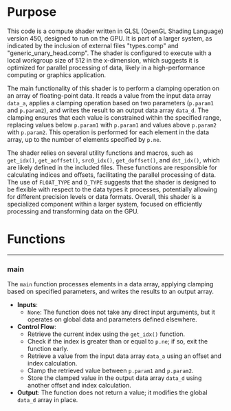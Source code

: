 # Purpose
This code is a compute shader written in GLSL (OpenGL Shading Language) version 450, designed to run on the GPU. It is part of a larger system, as indicated by the inclusion of external files "types.comp" and "generic_unary_head.comp". The shader is configured to execute with a local workgroup size of 512 in the x-dimension, which suggests it is optimized for parallel processing of data, likely in a high-performance computing or graphics application.

The main functionality of this shader is to perform a clamping operation on an array of floating-point data. It reads a value from the input data array `data_a`, applies a clamping operation based on two parameters (`p.param1` and `p.param2`), and writes the result to an output data array `data_d`. The clamping ensures that each value is constrained within the specified range, replacing values below `p.param1` with `p.param1` and values above `p.param2` with `p.param2`. This operation is performed for each element in the data array, up to the number of elements specified by `p.ne`.

The shader relies on several utility functions and macros, such as `get_idx()`, `get_aoffset()`, `src0_idx()`, `get_doffset()`, and `dst_idx()`, which are likely defined in the included files. These functions are responsible for calculating indices and offsets, facilitating the parallel processing of data. The use of `FLOAT_TYPE` and `D_TYPE` suggests that the shader is designed to be flexible with respect to the data types it processes, potentially allowing for different precision levels or data formats. Overall, this shader is a specialized component within a larger system, focused on efficiently processing and transforming data on the GPU.
# Functions

---
### main
The `main` function processes elements in a data array, applying clamping based on specified parameters, and writes the results to an output array.
- **Inputs**:
    - `None`: The function does not take any direct input arguments, but it operates on global data and parameters defined elsewhere.
- **Control Flow**:
    - Retrieve the current index using the `get_idx()` function.
    - Check if the index is greater than or equal to `p.ne`; if so, exit the function early.
    - Retrieve a value from the input data array `data_a` using an offset and index calculation.
    - Clamp the retrieved value between `p.param1` and `p.param2`.
    - Store the clamped value in the output data array `data_d` using another offset and index calculation.
- **Output**: The function does not return a value; it modifies the global `data_d` array in place.


